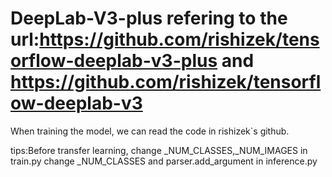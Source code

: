 

# DeepLab-V3-plus refering to the url:https://github.com/rishizek/tensorflow-deeplab-v3-plus and https://github.com/rishizek/tensorflow-deeplab-v3

When training the model, we can read the code in rishizek`s github.


tips:Before transfer learning, change _NUM_CLASSES,_NUM_IMAGES in train.py
change _NUM_CLASSES and parser.add_argument in inference.py
